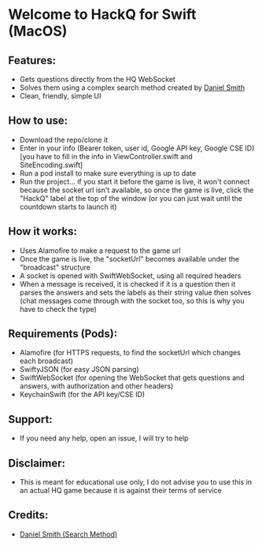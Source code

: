 # Welcome to HackQ for Swift (MacOS)

## Features:
- Gets questions directly from the HQ WebSocket
- Solves them using a complex search method created by [Daniel Smith](https://github.com/DanielSmith1239/)
- Clean, friendly, simple UI

## How to use:
- Download the repo/clone it
- Enter in your info (Bearer token, user id, Google API key, Google CSE ID) [you have to fill in the info in ViewController.swift and SiteEncoding.swift]
- Run a pod install to make sure everything is up to date
- Run the project... if you start it before the game is live, it won't connect because the socket url isn't available, so once the game is live, click the "HackQ" label at the top of the window (or you can just wait until the countdown starts to launch it)


## How it works:
- Uses Alamofire to make a request to the game url
- Once the game is live, the "socketUrl" becomes available under the "broadcast" structure
- A socket is opened with SwiftWebSocket, using all required headers
- When a message is received, it is checked if it is a question then it parses the answers and sets the labels as their string value then solves (chat messages come through with the socket too, so this is why you have to check the type)

## Requirements (Pods):
- Alamofire (for HTTPS requests, to find the socketUrl which changes each broadcast)
- SwiftyJSON (for easy JSON parsing)
- SwiftWebSocket (for opening the WebSocket that gets questions and answers, with authorization and other headers)
- KeychainSwift (for the API key/CSE ID)

## Support:
- If you need any help, open an issue, I will try to help

## Disclaimer:
- This is meant for educational use only, I do not advise you to use this in an actual HQ game because it is against their terms of service

## Credits:
- [Daniel Smith (Search Method)](https://github.com/DanielSmith1239/)
